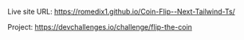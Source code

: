Live site URL: https://romedix1.github.io/Coin-Flip--Next-Tailwind-Ts/

Project: https://devchallenges.io/challenge/flip-the-coin
